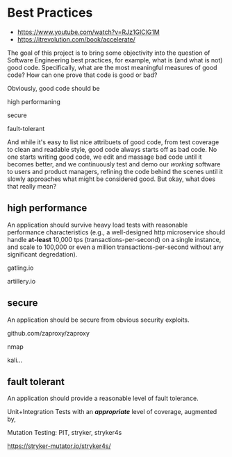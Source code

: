 # Best Practices

+ https://www.youtube.com/watch?v=RJz1GlClG1M
+ https://itrevolution.com/book/accelerate/

The goal of this project is to bring some objectivity into the question of Software Engineering best practices, for example, what is (and what is not) good code. Specifically, what are the most meaningful measures of good code? How can one prove that code is good or bad?

Obviously, good code should be

high performaning

secure

fault-tolerant

And while it's easy to list nice attribuets of good code, from test coverage to clean and readable style, good code always starts off as bad code. No one starts writing good code, we edit and massage bad code until it becomes better, and we continuously test and demo our *working* software to users and product managers, refining the code behind the scenes until it slowly approaches what might be considered good. But okay, what does that really mean?


## high performance
An application should survive heavy load tests with reasonable performance characteristics (e.g., a well-designed http microservice should handle **at-least** 10,000 tps (transactions-per-second) on a single instance, and scale to 100,000 or even a million transactions-per-second without any significant degredation).

gatling.io

artillery.io


## secure
An application should be secure from obvious security exploits.

github.com/zaproxy/zaproxy

nmap

kali...


## fault tolerant
An application should provide a reasonable level of fault tolerance.

Unit+Integration Tests with an ***appropriate*** level of coverage, augmented by,

Mutation Testing: PIT, stryker, stryker4s

https://stryker-mutator.io/stryker4s/

